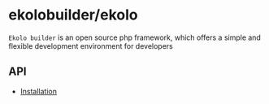 # ekolobuilder/ekolo

`Ekolo builder` is an open source php framework, which offers a simple and flexible development environment for developers

## API

* [Installation](https://github.com/ekolo-builder/ekolo/Installation.md)